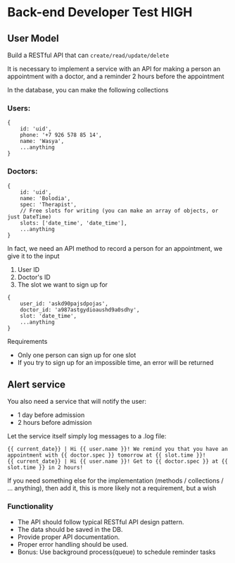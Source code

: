 # Back-end Developer Test HIGH

## User Model

Build a RESTful API that can `create/read/update/delete`

It is necessary to implement a service with an API for making a person an
appointment with a doctor, and a reminder 2 hours before the appointment

In the database, you can make the following collections
### Users:
```
{
    id: 'uid',
    phone: '+7 926 578 85 14',
    name: 'Wasya',
    ...anything
}
```
### Doctors:
```
{
    id: 'uid',
    name: 'Bolodia',
    spec: 'Therapist',
    // Free slots for writing (you can make an array of objects, or just DateTime)
    slots: ['date_time', 'date_time'],
    ...anything
}
```

In fact, we need an API method to record a person for an appointment, 
we give it to the input

1. User ID
2. Doctor's ID
3. The slot we want to sign up for

```
{
    user_id: 'askd90pajsdpojas',
    doctor_id: 'a987astgydioaushd9a0sdhy',
    slot: 'date_time',
    ...anything
}
```

Requirements
- Only one person can sign up for one slot
- If you try to sign up for an impossible time, an error will be returned


## Alert service
You also need a service that will notify the user:
- 1 day before admission
- 2 hours before admission

Let the service itself simply log messages to a .log file:
```
{{ current_date}} | Hi {{ user.name }}! We remind you that you have an appointment with {{ doctor.spec }} tomorrow at {{ slot.time }}!
{{ current_date}} | Hi {{ user.name }}! Get to {{ doctor.spec }} at {{ slot.time }} in 2 hours!
```

If you need something else for the implementation
(methods / collections / ... anything), 
then add it, this is more likely not a requirement, but a wish

### Functionality

- The API should follow typical RESTful API design pattern.
- The data should be saved in the DB.
- Provide proper API documentation.
- Proper error handling should be used.
- Bonus: Use background process(queue) to schedule reminder tasks